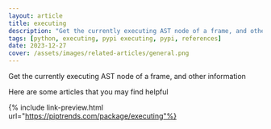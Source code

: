 ```yaml
---
layout: article
title: executing
description: "Get the currently executing AST node of a frame, and other information"
tags: [python, executing, pypi executing, pypi, references]
date: 2023-12-27
cover: /assets/images/related-articles/general.png
---
```


Get the currently executing AST node of a frame, and other information

Here are some articles that you may find helpful

{% include link-preview.html url="https://piptrends.com/package/executing"%}